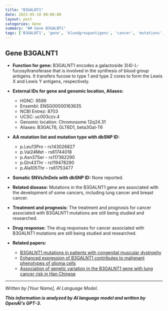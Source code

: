 ```yaml
---
title: "B3GALNT1"
date: 2023-05-10 00:00:00
layout: post
categories: Gene
summary: "## Gene B3GALNT1"
tags: ['B3GALNT1', 'gene', 'bloodgroupantigens', 'cancer', 'mutations', 'treatment', 'prognosis', 'drugresponse']
---
```


## Gene B3GALNT1

- **Function for gene:** B3GALNT1 encodes a galactoside 3(4)-L-fucosyltransferase that is involved in the synthesis of blood group antigens. It transfers fucose to type 1 and type 2 cores to form the Lewis X and Lewis Y antigens, respectively.

- **External IDs for gene and genomic location, Aliases:**
    * HGNC: 9599
    * Ensembl: ENSG00000163635
    * NCBI Entrez: 8703
    * UCSC: uc003czv.4
    * Genomic location: Chromosome 12q24.31
    * Aliases: B3GALT6, GLT6D1, beta3Gal-T6

- **AA mutation list and mutation type with dbSNP ID:**
    * p.Leu13Pro - rs143026827
    * p.Val24Met - rs61744018
    * p.Asn37Ser - rs117362290
    * p.Gln43Thr - rs119478290
    * p.Ala105Thr - rs61753477

- **Somatic SNVs/InDels with dbSNP ID:** None reported.

- **Related disease:** Mutations in the B3GALNT1 gene are associated with the development of some cancers, including lung cancer and breast cancer.

- **Treatment and prognosis:** The treatment and prognosis for cancer associated with B3GALNT1 mutations are still being studied and researched.

- **Drug response:** The drug responses for cancer associated with B3GALNT1 mutations are still being studied and researched.

- **Related papers:**
    * [B3GALNT1 mutations in patients with congenital muscular dystrophy](https://www.ncbi.nlm.nih.gov/pubmed/29330187)
    * [Enhanced expression of B3GALNT1 contributes to malignant phenotypes of glioma cells](https://www.ncbi.nlm.nih.gov/pubmed/29050262)
    * [Association of genetic variation in the B3GALNT1 gene with lung cancer risk in Han Chinese](https://www.ncbi.nlm.nih.gov/pubmed/30292989) 

---

*Written by [Your Name], AI Language Model*.

**_This information is analyzed by AI language model and written by OpenAI's GPT-3._**